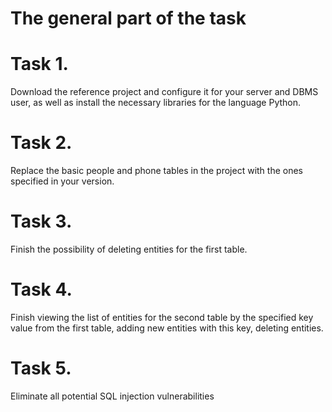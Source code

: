 # The general part of the task #

# Task 1.
Download the reference project and configure it for your server and
DBMS user, as well as install the necessary libraries for the language
Python.

# Task 2.
Replace the basic people and phone tables in the project with the ones specified in
your version.

# Task 3.
Finish the possibility of deleting entities for the first table.

# Task 4.
Finish viewing the list of entities for the second table by
the specified key value from the first table, adding new
entities with this key, deleting entities.

# Task 5.
Eliminate all potential SQL injection vulnerabilities
